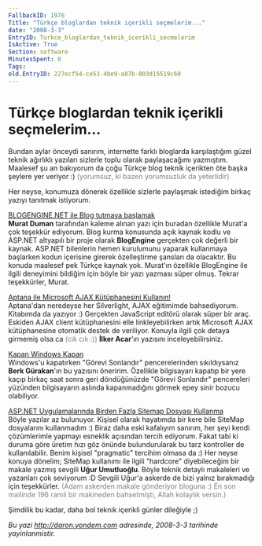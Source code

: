 ```yaml
---
FallbackID: 1976
Title: "Türkçe bloglardan teknik içerikli seçmelerim..."
date: "2008-3-3"
EntryID: Turkce_bloglardan_teknik_icerikli_secmelerim
IsActive: True
Section: software
MinutesSpent: 0
Tags: 
old.EntryID: 227ecf54-ce53-4be9-a87b-803d15519c60
---
```

# Türkçe bloglardan teknik içerikli seçmelerim...
Bundan aylar önceydi sanırım, internette farklı bloglarda karşılaştığım
güzel teknik ağırlıklı yazıları sizlerle toplu olarak paylaşacağımı
yazmıştım. Maalesef şu an bakıyorum da çoğu Türkçe blog teknik içerikten
öte başka şeylere yer veriyor :) <span style="color: #808080">(yorumsuz,
ki bazen yorumsuzluk da yeterlidir)</span>

Her neyse, konumuza dönerek özellikle sizlerle paylaşmak istediğim
birkaç yazıyı tanıtmak istiyorum.

[BLOGENGINE.NET ile Blog tutmaya
başlamak](http://www.muratduman.net/page/BLOGENGINENET-ile-Blog-tutmaya-baslamak.aspx)\
 **Murat Duman** tarafından kaleme alınan yazı için buradan özellikle
Murat'a çok teşekkür ediyorum. Blog kurma konusunda açık kaynak kodlu ve
ASP.NET altyapılı bir proje olarak **BlogEngine** gerçekten çok değerli
bir kaynak. ASP.NET bilenlerin hemen kurulumunu yaparak kullanmaya
başlarken kodun içerisine girerek özelleştirme şansları da olacaktır. Bu
konuda maalesef pek Türkçe kaynak yok. Murat'ın özellikle BlogEngine ile
ilgili deneyimini bildiğim için böyle bir yazı yazması süper olmuş.
Tekrar teşekkürler, Murat.

[Aptana ile Microsoft AJAX Kütüphanesini
Kullanın!](http://ilkeracar.com/post/Aptana-ile-Microsoft-AJAX-Kuuml3btuuml3bphanesini-Kullanc4b1n!.aspx)\
 Aptana'dan neredeyse her Silverlight, AJAX eğitimimde bahsediyorum.
Kitabımda da yazıyor :) Gerçekten JavaScript editörü olarak süper bir
araç. Eskiden AJAX client kütüphanesini elle linkleyebilirken artık
Microsoft AJAX kütüphanesine otomatik destek de veriliyor. Konuyla
ilgili çok detaya girmemiş olsa ca <span style="color: #808080">(cık cık
:))</span> **İlker Acar**'ın yazısını inceleyebilirsiniz.

[Kapan Windows
Kapan](http://berkgurakan.spaces.live.com/blog/cns!C2D4D3F7C6631BBD!146.entry)\
 Windows'u kapatırken "Görevi Sonlandır" pencerelerinden sıkıldıysanız
**Berk Gürakan**'ın bu yazısını öneririm. Özellikle bilgisayarı kapatıp
bir yere kaçıp birkaç saat sonra geri döndüğünüzde "Görevi Sonlandır"
pencereleri yüzünden bilgisayarın aslında kapanmadığını görmek epey
sinir bozucu olabiliyor.

[ASP.NET Uygulamalarında Birden Fazla Sitemap Dosyası
Kullanma](http://umutluoglu.blogspot.com/2008/02/aspnet-uygulamalarnda-birden-fazla.html)\
 Böyle yazılar az bulunuyor. Kişisel olarak hayatımda bir kere bile
SiteMap dosyalarını kullanmadım :) Biraz daha eski kafalıyım sanırım,
her şeyi kendi çözümlerimle yapmayı esneklik açısından tercih ediyorum.
Fakat tabi ki duruma göre üretim hızı göz önünde bulundurularak bu tarz
kontroller de kullanılabilir. Benim kişisel "pragmatic" tercihim olmasa
da :) Her neyse konuya dönelim; SiteMap kullanımı ile ilgili "hardcore"
diyebileceğim bir makale yazmış sevgili **Uğur Umutluoğlu**. Böyle
teknik detaylı makaleleri ve yazanları çok seviyorum :D Sevgili Uğur'a
askerde de bizi yalnız bırakmadığı için teşekkürler. <span
style="color: #808080">(Adam askerden makale gönderiyor bloguna :) En
son mailinde 196 ramli bir makineden bahsetmişti, Allah kolaylık
versin.)</span>

Şimdilik bu kadar, daha bol teknik içerikli günler dileğiyle ;)



*Bu yazi http://daron.yondem.com adresinde, 2008-3-3 tarihinde yayinlanmistir.*
